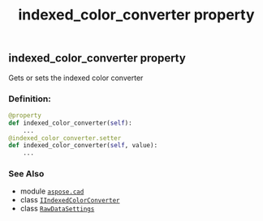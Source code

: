 ﻿---
title: indexed_color_converter property
second_title: Aspose.CAD for Python via .NET API References
description: 
type: docs
weight: 70
url: /aspose.cad/rawdatasettings/indexed_color_converter/
is_root: false
---

## indexed_color_converter property


Gets or sets the indexed color converter
### Definition:
```python
@property
def indexed_color_converter(self):
    ...
@indexed_color_converter.setter
def indexed_color_converter(self, value):
    ...
```

### See Also
* module [`aspose.cad`](../../)
* class [`IIndexedColorConverter`](/cad/python-net/aspose.cad/iindexedcolorconverter)
* class [`RawDataSettings`](/cad/python-net/aspose.cad/rawdatasettings)
